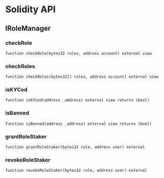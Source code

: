 # Solidity API

## IRoleManager

### checkRole

```solidity
function checkRole(bytes32 roles, address account) external view
```

### checkRoles

```solidity
function checkRoles(bytes32[] roles, address account) external view
```

### isKYCed

```solidity
function isKYCed(address _address) external view returns (bool)
```

### isBanned

```solidity
function isBanned(address _address) external view returns (bool)
```

### grantRoleStaker

```solidity
function grantRoleStaker(bytes32 role, address user) external
```

### revokeRoleStaker

```solidity
function revokeRoleStaker(bytes32 role, address user) external
```

